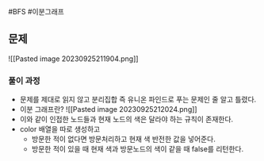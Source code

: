 #BFS 
#이분그래프
## 문제
![[Pasted image 20230925211904.png]]
### 풀이 과정
- 문제를 제대로 읽지 않고 분리집합 즉 유니온 파인드로 푸는 문제인 줄 알고 틀렸다.
- 이분 그래프란?
![[Pasted image 20230925212024.png]]
- 이와 같이 인접한 노드들과 현재 노드의 색은 달라야 하는 규칙이 존재한다.
- color 배열을 따로 생성하고 
	- 방문한 적이 없다면 방문처리하고 현재 색 반전한 값을 넣어준다.
	- 방문한 적이 있을 때 현재 색과 방문노드의 색이 같을 때 false를 리턴한다.